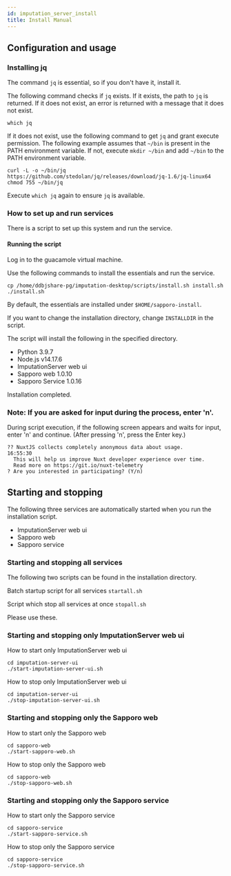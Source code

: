 ```yaml
---
id: imputation_server_install
title: Install Manual
---
```



## Configuration and usage

### Installing jq

The command `jq` is essential, so if you don't have it, install it.

The following command checks if `jq` exists. If it exists, the path to `jq` is returned. If it does not exist, an error is returned with a message that it does not exist.

```
which jq
```

If it does not exist, use the following command to get `jq` and grant execute permission.
The following example assumes that `~/bin` is present in the PATH environment variable. If not, execute `mkdir ~/bin` and add `~/bin` to the PATH environment variable.


```
curl -L -o ~/bin/jq https://github.com/stedolan/jq/releases/download/jq-1.6/jq-linux64
chmod 755 ~/bin/jq
```

Execute `which jq` again to ensure `jq` is available.

### How to set up and run services

There is a script to set up this system and run the service.

#### Running the script

Log in to the guacamole virtual machine.

Use the following commands to install the essentials and run the service.

```
cp /home/ddbjshare-pg/imputation-desktop/scripts/install.sh install.sh
./install.sh
```

By default, the essentials are installed under `$HOME/sapporo-install`.

If you want to change the installation directory, change `INSTALLDIR` in the script.

The script will install the following in the specified directory.

- Python 3.9.7
- Node.js v14.17.6
- ImputationServer web ui
- Sapporo web 1.0.10
- Sapporo Service 1.0.16

Installation completed.


### Note: If you are asked for input during the process, enter 'n'.

During script execution, if the following screen appears and waits for input, enter 'n' and continue. (After pressing 'n', press the Enter key.)

```
?? NuxtJS collects completely anonymous data about usage.                                                                                                                                                                            16:55:30
  This will help us improve Nuxt developer experience over time.
  Read more on https://git.io/nuxt-telemetry
? Are you interested in participating? (Y/n)
```


## Starting and stopping

The following three services are automatically started when you run the installation script. 

- ImputationServer web ui
- Sapporo web
- Sapporo service


### Starting and stopping all services

The following two scripts can be found in the installation directory.

Batch startup script for all services
`startall.sh `

Script which stop all services at once 
`stopall.sh `

Please use these.


### Starting and stopping only ImputationServer web ui

How to start only ImputationServer web ui

```
cd imputation-server-ui
./start-imputation-server-ui.sh
```

How to stop only ImputationServer web ui

```
cd imputation-server-ui
./stop-imputation-server-ui.sh
```

### Starting and stopping only the Sapporo web

How to start only the Sapporo web

```
cd sapporo-web
./start-sapporo-web.sh
```

How to stop only the Sapporo web 

```
cd sapporo-web
./stop-sapporo-web.sh
```


### Starting and stopping only the Sapporo service

How to start only the Sapporo service 

```
cd sapporo-service
./start-sapporo-service.sh
```

How to stop only the Sapporo service

```
cd sapporo-service
./stop-sapporo-service.sh
```

